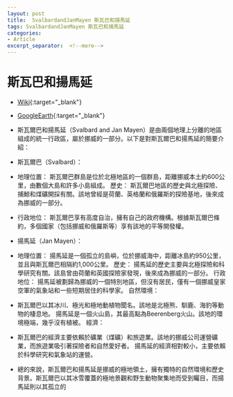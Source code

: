 ```yaml
---
layout: post
title:  SvalbardandJanMayen 斯瓦巴和揚馬延
tags: SvalbardandJanMayen 斯瓦巴和揚馬延 
categories:
- Article
excerpt_separator:  <!--more-->
---
```

# 斯瓦巴和揚馬延
- [Wiki](https://zh.wikipedia.org/wiki/%E6%96%AF%E7%93%A6%E5%B7%B4%E5%92%8C%E6%89%AC%E9%A9%AC%E5%BB%B6 "Wiki"){:target="_blank"} 
- [GoogleEarth](https://earth.google.com/web/search/%e6%96%af%e7%93%a6%e7%88%be%e5%b7%b4%e5%92%8c%e6%8f%9a%e9%a6%ac%e5%bb%b6/@78.34914174,20.37668403,340.76383846a,1841585.5216223d,35y,3.87849009h,0t,0r/ "GoogleEarth"){:target="_blank"} 

- 斯瓦爾巴和揚馬延（Svalbard and Jan Mayen）是由兩個地理上分離的地區組成的統一行政區，屬於挪威的一部分。以下是對斯瓦爾巴和揚馬延的簡要介紹：

- 斯瓦爾巴（Svalbard）：

- 地理位置： 斯瓦爾巴群島是位於北極地區的一個群島，距離挪威本土約600公里，由數個大島和許多小島組成。
歷史： 斯瓦爾巴地區的歷史與北極探險、捕鯨和煤礦開採有關。該地曾經是荷蘭、英格蘭和俄羅斯的探險基地，後來成為挪威的一部分。
- 行政地位： 斯瓦爾巴享有高度自治，擁有自己的政府機構。根據斯瓦爾巴條約，多個國家（包括挪威和俄羅斯等）享有該地的平等開發權。

- 揚馬延（Jan Mayen）：

- 地理位置： 揚馬延是一個孤立的島嶼，位於挪威海中，距離冰島約950公里，並且與斯瓦爾巴相隔約1,000公里。
歷史： 揚馬延的歷史主要與北極探險和科學研究有關。該島曾由荷蘭和英國探險家發現，後來成為挪威的一部分。
行政地位： 揚馬延被劃歸為挪威的一個特別地區，但沒有居民，僅有一個挪威皇家空軍的氣象站和一些短期居住的科學家。
自然環境：

- 斯瓦爾巴以其冰川、極光和極地動植物聞名。該地是北極熊、馴鹿、海豹等動物的棲息地。
揚馬延是一個火山島，其最高點為Beerenberg火山。該地的環境極端，幾乎沒有植被。
經濟：

- 斯瓦爾巴的經濟主要依賴於礦業（煤礦）和旅遊業。該地的挪威公司運營礦業，而旅遊業吸引著探險者和自然愛好者。
揚馬延的經濟相對較小，主要依賴於科學研究和氣象站的運營。

- 總的來說，斯瓦爾巴和揚馬延是挪威的極地領土，擁有獨特的自然環境和歷史背景。斯瓦爾巴以其冰雪覆蓋的極地景觀和野生動物聚集地而受到矚目，而揚馬延則以其孤立的